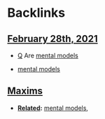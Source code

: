 
# Backlinks
## [February 28th, 2021](<February 28th, 2021.md>)
- [Q](<Q.md>) Are [mental models](<mental models.md>)

- [mental models](<mental models.md>)

## [Maxims](<Maxims.md>)
- **[Related](<Related.md>):** [mental models](<mental models.md>),

